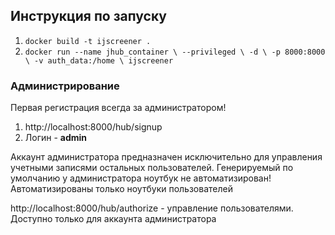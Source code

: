 ## Инструкция по запуску

1) `docker build -t ijscreener .`
2) `docker run --name jhub_container \
           --privileged \
           -d \
           -p 8000:8000 \
           -v auth_data:/home \
           ijscreener`

### Администрирование
Первая регистрация всегда за администратором!
1) http://localhost:8000/hub/signup
2) Логин - **admin**

Аккаунт администратора предназначен исключительно для управления учетными записями остальных пользователей. Генерируемый по умолчанию у администратора ноутбук не автоматизирован! Автоматизированы только ноутбуки пользователей

http://localhost:8000/hub/authorize - управление пользователями. Доступно только для аккаунта администратора
